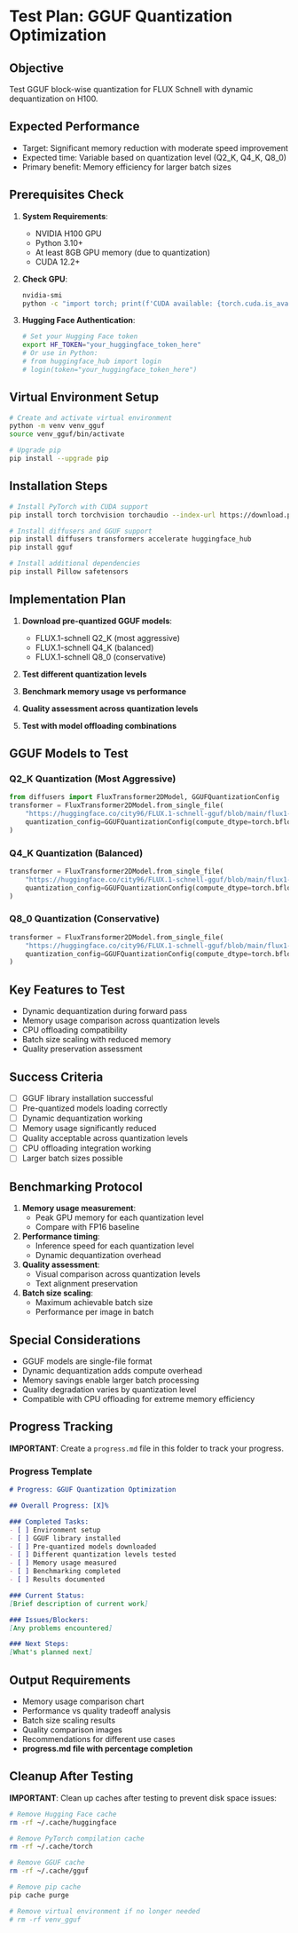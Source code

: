 # Test Plan: GGUF Quantization Optimization

## Objective
Test GGUF block-wise quantization for FLUX Schnell with dynamic dequantization on H100.

## Expected Performance
- Target: Significant memory reduction with moderate speed improvement
- Expected time: Variable based on quantization level (Q2_K, Q4_K, Q8_0)
- Primary benefit: Memory efficiency for larger batch sizes

## Prerequisites Check
1. **System Requirements**:
   - NVIDIA H100 GPU
   - Python 3.10+
   - At least 8GB GPU memory (due to quantization)
   - CUDA 12.2+

2. **Check GPU**:
   ```bash
   nvidia-smi
   python -c "import torch; print(f'CUDA available: {torch.cuda.is_available()}'); print(f'GPU: {torch.cuda.get_device_name()}')"
   ```

3. **Hugging Face Authentication**:
   ```bash
   # Set your Hugging Face token
   export HF_TOKEN="your_huggingface_token_here"
   # Or use in Python:
   # from huggingface_hub import login
   # login(token="your_huggingface_token_here")
   ```

## Virtual Environment Setup
```bash
# Create and activate virtual environment
python -m venv venv_gguf
source venv_gguf/bin/activate

# Upgrade pip
pip install --upgrade pip
```

## Installation Steps
```bash
# Install PyTorch with CUDA support
pip install torch torchvision torchaudio --index-url https://download.pytorch.org/whl/cu121

# Install diffusers and GGUF support
pip install diffusers transformers accelerate huggingface_hub
pip install gguf

# Install additional dependencies
pip install Pillow safetensors
```

## Implementation Plan
1. **Download pre-quantized GGUF models**:
   - FLUX.1-schnell Q2_K (most aggressive)
   - FLUX.1-schnell Q4_K (balanced)
   - FLUX.1-schnell Q8_0 (conservative)

2. **Test different quantization levels**
3. **Benchmark memory usage vs performance**
4. **Quality assessment across quantization levels**
5. **Test with model offloading combinations**

## GGUF Models to Test

### Q2_K Quantization (Most Aggressive)
```python
from diffusers import FluxTransformer2DModel, GGUFQuantizationConfig
transformer = FluxTransformer2DModel.from_single_file(
    "https://huggingface.co/city96/FLUX.1-schnell-gguf/blob/main/flux1-schnell-Q2_K.gguf",
    quantization_config=GGUFQuantizationConfig(compute_dtype=torch.bfloat16)
)
```

### Q4_K Quantization (Balanced)
```python
transformer = FluxTransformer2DModel.from_single_file(
    "https://huggingface.co/city96/FLUX.1-schnell-gguf/blob/main/flux1-schnell-Q4_K.gguf",
    quantization_config=GGUFQuantizationConfig(compute_dtype=torch.bfloat16)
)
```

### Q8_0 Quantization (Conservative)
```python
transformer = FluxTransformer2DModel.from_single_file(
    "https://huggingface.co/city96/FLUX.1-schnell-gguf/blob/main/flux1-schnell-Q8_0.gguf",
    quantization_config=GGUFQuantizationConfig(compute_dtype=torch.bfloat16)
)
```

## Key Features to Test
- Dynamic dequantization during forward pass
- Memory usage comparison across quantization levels
- CPU offloading compatibility
- Batch size scaling with reduced memory
- Quality preservation assessment

## Success Criteria
- [ ] GGUF library installation successful
- [ ] Pre-quantized models loading correctly
- [ ] Dynamic dequantization working
- [ ] Memory usage significantly reduced
- [ ] Quality acceptable across quantization levels
- [ ] CPU offloading integration working
- [ ] Larger batch sizes possible

## Benchmarking Protocol
1. **Memory usage measurement**:
   - Peak GPU memory for each quantization level
   - Compare with FP16 baseline
2. **Performance timing**:
   - Inference speed for each quantization level
   - Dynamic dequantization overhead
3. **Quality assessment**:
   - Visual comparison across quantization levels
   - Text alignment preservation
4. **Batch size scaling**:
   - Maximum achievable batch size
   - Performance per image in batch

## Special Considerations
- GGUF models are single-file format
- Dynamic dequantization adds compute overhead
- Memory savings enable larger batch processing
- Quality degradation varies by quantization level
- Compatible with CPU offloading for extreme memory efficiency

## Progress Tracking
**IMPORTANT**: Create a `progress.md` file in this folder to track your progress.

### Progress Template
```markdown
# Progress: GGUF Quantization Optimization

## Overall Progress: [X]%

### Completed Tasks:
- [ ] Environment setup
- [ ] GGUF library installed
- [ ] Pre-quantized models downloaded
- [ ] Different quantization levels tested
- [ ] Memory usage measured
- [ ] Benchmarking completed
- [ ] Results documented

### Current Status:
[Brief description of current work]

### Issues/Blockers:
[Any problems encountered]

### Next Steps:
[What's planned next]
```

## Output Requirements
- Memory usage comparison chart
- Performance vs quality tradeoff analysis
- Batch size scaling results
- Quality comparison images
- Recommendations for different use cases
- **progress.md file with percentage completion**

## Cleanup After Testing
**IMPORTANT**: Clean up caches after testing to prevent disk space issues:
```bash
# Remove Hugging Face cache
rm -rf ~/.cache/huggingface

# Remove PyTorch compilation cache
rm -rf ~/.cache/torch

# Remove GGUF cache
rm -rf ~/.cache/gguf

# Remove pip cache
pip cache purge

# Remove virtual environment if no longer needed
# rm -rf venv_gguf
```
